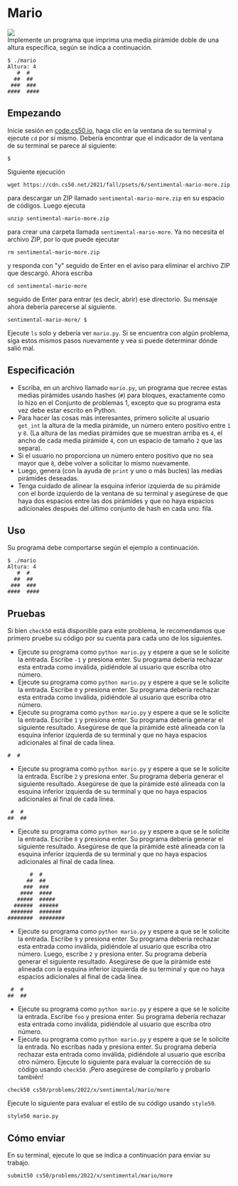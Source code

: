 # Mario
![](/Conjunto_Problemas_6/Problemas_6_Markdown/Mario2.png)\
Implemente un programa que imprima una media pirámide doble de una altura específica, según se indica a continuación.
```
$ ./mario
Altura: 4
   #  #
  ##  ##
 ###  ###
####  ####
```
## Empezando
Inicie sesión en [code.cs50.io](https://code.cs50.io), haga clic en la ventana de su terminal y ejecute ```cd``` por sí mismo. Debería encontrar que el indicador de la ventana de su terminal se parece al siguiente:
```
$
```
Siguiente ejecución
```
wget https://cdn.cs50.net/2021/fall/psets/6/sentimental-mario-more.zip
```
para descargar un ZIP llamado ```sentimental-mario-more.zip``` en su espacio de códigos.
Luego ejecuta
```
unzip sentimental-mario-more.zip
```
para crear una carpeta llamada ```sentimental-mario-more```. Ya no necesita el archivo ZIP, por lo que puede ejecutar
```
rm sentimental-mario-more.zip
```
y responda con "y" seguido de Enter en el aviso para eliminar el archivo ZIP que descargó.
Ahora escriba
```
cd sentimental-mario-more
```
seguido de Enter para entrar (es decir, abrir) ese directorio. Su mensaje ahora debería parecerse al siguiente.
```
sentimental-mario-more/ $
```
Ejecute ```ls``` solo y debería ver ```mario.py```. Si se encuentra con algún problema, siga estos mismos pasos nuevamente y vea si puede determinar dónde salió mal.
## Especificación
* Escriba, en un archivo llamado ```mario.py```, un programa que recree estas medias pirámides usando hashes (```#```) para bloques, exactamente como lo hizo en el Conjunto de problemas 1, excepto que su programa esta vez debe estar escrito en Python.
* Para hacer las cosas más interesantes, primero solicite al usuario ```get_int``` la altura de la media pirámide, un número entero positivo entre ```1``` y ```8```. (La altura de las medias pirámides que se muestran arriba es ```4```, el ancho de cada media pirámide ```4```, con un espacio de tamaño ```2``` que las separa).
* Si el usuario no proporciona un número entero positivo que no sea mayor que ```8```, debe volver a solicitar lo mismo nuevamente.
* Luego, genera (con la ayuda de ```print``` y uno o más bucles) las medias pirámides deseadas. 
* Tenga cuidado de alinear la esquina inferior izquierda de su pirámide con el borde izquierdo de la ventana de su terminal y asegúrese de que haya dos espacios entre las dos pirámides y que no haya espacios adicionales después del último conjunto de hash en cada uno. fila.
## Uso
Su programa debe comportarse según el ejemplo a continuación.
```
$ ./mario
Altura: 4
   #  #
  ##  ##
 ###  ###
####  ####
```
## Pruebas
Si bien ```check50``` está disponible para este problema, le recomendamos que primero pruebe su código por su cuenta para cada uno de los siguientes.
* Ejecute su programa como ```python mario.py``` y espere a que se le solicite la entrada. Escribe ```-1``` y presiona enter. Su programa debería rechazar esta entrada como inválida, pidiéndole al usuario que escriba otro número.
* Ejecute su programa como ```python mario.py``` y espere a que se le solicite la entrada. Escribe ```0``` y presiona enter. Su programa debería rechazar esta entrada como inválida, pidiéndole al usuario que escriba otro número.
* Ejecute su programa como ```python mario.py``` y espere a que se le solicite la entrada. Escribe ```1``` y presiona enter. Su programa debería generar el siguiente resultado. Asegúrese de que la pirámide esté alineada con la esquina inferior izquierda de su terminal y que no haya espacios adicionales al final de cada línea.
```
#  #
```
* Ejecute su programa como ```python mario.py``` y espere a que se le solicite la entrada. Escribe ```2``` y presiona enter. Su programa debería generar el siguiente resultado. Asegúrese de que la pirámide esté alineada con la esquina inferior izquierda de su terminal y que no haya espacios adicionales al final de cada línea.
```
 #  #
##  ##
```
* Ejecute su programa como ```python mario.py``` y espere a que se le solicite la entrada. Escribe ```8``` y presiona enter. Su programa debería generar el siguiente resultado. Asegúrese de que la pirámide esté alineada con la esquina inferior izquierda de su terminal y que no haya espacios adicionales al final de cada línea.
```
       #  #
      ##  ##
     ###  ###
    ####  ####
   #####  #####
  ######  ######
 #######  #######
########  ########
```
* Ejecute su programa como ```python mario.py``` y espere a que se le solicite la entrada. Escribe ```9``` y presiona enter. Su programa debería rechazar esta entrada como inválida, pidiéndole al usuario que escriba otro número. Luego, escribe ```2``` y presiona enter. Su programa debería generar el siguiente resultado. Asegúrese de que la pirámide esté alineada con la esquina inferior izquierda de su terminal y que no haya espacios adicionales al final de cada línea.
```
 #  #
##  ##
```
* Ejecute su programa como ```python mario.py``` y espere a que se le solicite la entrada. Escribe ```foo``` y presiona enter. Su programa debería rechazar esta entrada como inválida, pidiéndole al usuario que escriba otro número.
* Ejecute su programa como ```python mario.py``` y espere a que se le solicite la entrada. No escribas nada y presiona enter. Su programa debería rechazar esta entrada como inválida, pidiéndole al usuario que escriba otro número.
Ejecute lo siguiente para evaluar la corrección de su código usando ```check50```. ¡Pero asegúrese de compilarlo y probarlo también!
```
check50 cs50/problems/2022/x/sentimental/mario/more
```
Ejecute lo siguiente para evaluar el estilo de su código usando ```style50```.
```
style50 mario.py
```
## Cómo enviar
En su terminal, ejecute lo que se indica a continuación para enviar su trabajo.
```
submit50 cs50/problems/2022/x/sentimental/mario/more
```